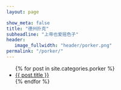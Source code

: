 ```yaml
---
layout: page

show_meta: false
title: "德州扑克"
subheadline: "上帝也爱摇色子"
header:
   image_fullwidth: "header/porker.png"
permalink: "/porker/"
---
```

<ul>
    {% for post in site.categories.porker %}
    <li><a href="{{ site.url }}{{ site.baseurl }}{{ post.url }}">{{ post.title }}</a></li>
    {% endfor %}
</ul>